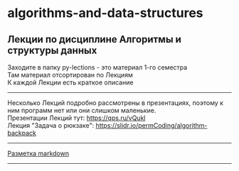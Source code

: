 # algorithms-and-data-structures
## Лекции по дисциплине Алгоритмы и структуры данных

Заходите в папку py-lections - это материал 1-го семестра  
Там материал отсортирован по Лекциям  
К каждой Лекции есть краткое описание  

---  

Несколько Лекций подробно рассмотрены в презентациях, поэтому к ним программ нет или они слишком маленькие.  
Презентации Лекций тут:	https://qps.ru/vQukl  
Лекция "Задача о рюкзаке": https://slidr.io/permCoding/algorithm-backpack  

---

[Разметка markdown](https://docs.microsoft.com/ru-ru/contribute/markdown-reference)  

---  


